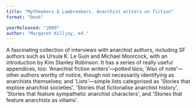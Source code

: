 ```yaml
---
title: "Mythmakers & Lawbreakers. Anarchist writers on fiction"
format: "book"

yearReleased: "2009"
author: "Margaret Killjoy, ed."
---
```

A fascinating collection of interviews with anarchist authors,  including SF authors such as Ursula K. Le Guin and Michael Moorcock, with an  introduction by Kim Stanley Robinson. It has a series of really useful  appendices, too: 'Anarchist fiction writers'—potted bios; 'Also of note'—other authors worthy of notice, though not necessarily identifying as anarchists  themselves; and 'Lists'—simple lists categorised as 'Stories that explore  anarchist societies', 'Stories that fictionalise anarchist history', 'Stories  that feature sympathetic anarchist characters', and 'Stories that feature  anarchists as villains'.
 